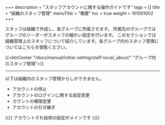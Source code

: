 +++
description = "スタッフアカウントに関する操作ガイドです"
tags = []
title = "組織のスタッフ管理"
menuTitle = "概要"
toc = true
weight = 101001002
+++

スタッフは組織で作成し、各グループに所属させます。
所属先のグループではグループのリーダーがスタッフの細かい設定を行います。
このセクションでは組織管理上のスタッフについて紹介しています。各グループ内のスタッフ管理についてはこちらを御覧ください。

{{<btnCenter "/docs/manual/initial-setting/staff-local/_about/" "グループ内のスタッフ管理">}}

---

以下は組織内のスタッフ管理からしかできません。

- アカウントの停止
- アカウントのログインに関する設定変更
- カウントの権限変更
- アカウントの引き継ぎ

{{<alice pos="right" icon="here">}}
アカウントそれ自体の設定がメインです
{{</alice>}}